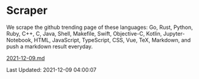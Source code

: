 # Scraper

We scrape the github trending page of these languages: Go, Rust, Python, Ruby, C++, C, Java, Shell, Makefile, Swift, Objective-C, Kotlin, Jupyter-Notebook, HTML, JavaScript, TypeScript, CSS, Vue, TeX, Markdown, and push a markdown result everyday.

[2021-12-09.md](https://github.com/yangwenmai/github-trending-backup/blob/master/2021-12-09.md)

Last Updated: 2021-12-09 04:00:07
